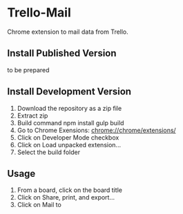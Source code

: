 Trello-Mail
============

Chrome extension to mail data from Trello.

Install Published Version
-------------------------
to be prepared

Install Development Version
---------------------------
1. Download the repository as a zip file
2. Extract zip
3. Build command
    npm install
    gulp build
3. Go to Chrome Exensions: [chrome://chrome/extensions/](chrome://chrome/extensions/)
4. Click on Developer Mode checkbox
5. Click on Load unpacked extension...
6. Select the build folder

Usage
-----
1. From a board, click on the board title
2. Click on Share, print, and export...
3. Click on Mail to
